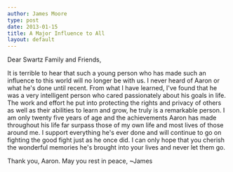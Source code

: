 ```yaml
---
author: James Moore
type: post
date: 2013-01-15
title: A Major Influence to All
layout: default
---
```

Dear Swartz Family and Friends,

It is terrible to hear that such a young person who has made such an influence to this world will no longer be with us. I never heard of Aaron or what he's done until recent. From what I have learned, I've found that he was a very intelligent person who cared passionately about his goals in life. The work and effort he put into protecting the rights and privacy of others as well as their abilities to learn and grow, he truly is a remarkable person. I am only twenty five years of age and the achievements Aaron has made throughout his life far surpass those of my own life and most lives of those around me. I support everything he's ever done and will continue to go on fighting the good fight just as he once did. I can only hope that you cherish the wonderful memories he's brought into your lives and never let them go.

Thank you, Aaron. 
May you rest in peace,
~James
